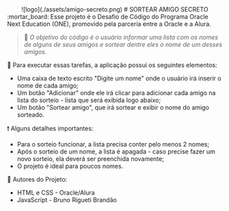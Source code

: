 <div align="center">
![logo](./assets/amigo-secreto.png)
# SORTEAR AMIGO SECRETO
</div>
:mortar_board: Esse projeto é o Desafio de Código do Programa Oracle Next Education (ONE), promovido pela parceria entre a Oracle e a Alura.

> :dart: *O objetivo do código é o usuário informar uma lista com os nomes de alguns de seus amigos e sortear dentre eles o nome de um desses amigos.*

:game_die: Para executar essas tarefas, a aplicação possui os seguintes elementos:
- Uma caixa de texto escrito "Digite um nome" onde o usuário irá inserir o nome de cada amigo;
- Um botão "Adicionar" onde ele irá clicar para adicionar cada amigo na lista do sorteio - lista que será exibida logo abaixo;
- Um botão "Sortear amigo", que irá sortear e exibir o nome do amigo sorteado.

:heavy_exclamation_mark: Alguns detalhes importantes:
- Para o sorteio funcionar, a lista precisa conter pelo menos 2 nomes;
- Após o sorteio de um nome, a lista é apagada - caso precise fazer um novo sorteio, ela deverá ser preenchida novamente;
- O projeto é ideal para poucos nomes.

:construction_worker: Autores do Projeto:
- HTML e CSS - Oracle/Alura
- JavaScript - Bruno Rigueti Brandão